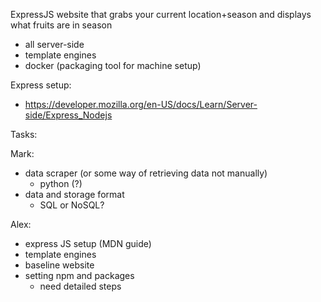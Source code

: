 ExpressJS website that grabs your current location+season and displays what fruits are in season
- all server-side
- template engines
- docker (packaging tool for machine setup)

Express setup:
- https://developer.mozilla.org/en-US/docs/Learn/Server-side/Express_Nodejs

Tasks:

Mark:
- data scraper (or some way of retrieving data not manually)
    - python (?)
- data and storage format
    - SQL or NoSQL?

Alex:
- express JS setup (MDN guide)
- template engines
- baseline website
- setting npm and packages
    - need detailed steps
